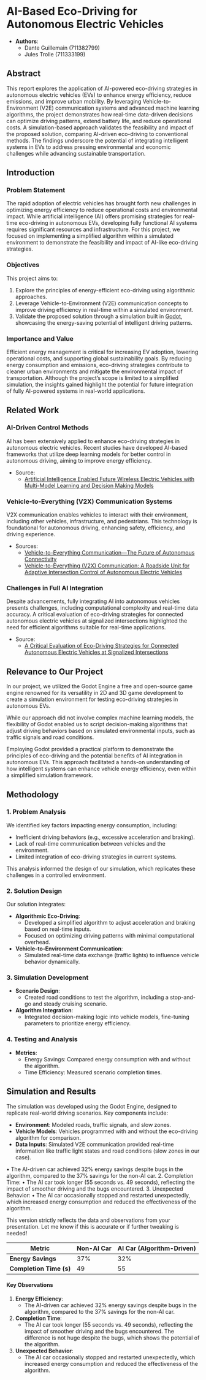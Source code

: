 # AI-Based Eco-Driving for Autonomous Electric Vehicles

- **Authors**:
  - Dante Guillemain (711382799)
  - Jules Trolle (711333199)

## Abstract

This report explores the application of AI-powered eco-driving strategies in autonomous electric vehicles (EVs) to enhance energy efficiency, reduce emissions, and improve urban mobility. By leveraging Vehicle-to-Environment (V2E) communication systems and advanced machine learning algorithms, the project demonstrates how real-time data-driven decisions can optimize driving patterns, extend battery life, and reduce operational costs. A simulation-based approach validates the feasibility and impact of the proposed solution, comparing AI-driven eco-driving to conventional methods. The findings underscore the potential of integrating intelligent systems in EVs to address pressing environmental and economic challenges while advancing sustainable transportation.

## Introduction

### Problem Statement

The rapid adoption of electric vehicles has brought forth new challenges in optimizing energy efficiency to reduce operational costs and environmental impact. While artificial intelligence (AI) offers promising strategies for real-time eco-driving in autonomous EVs, developing fully functional AI systems requires significant resources and infrastructure. For this project, we focused on implementing a simplified algorithm within a simulated environment to demonstrate the feasibility and impact of AI-like eco-driving strategies.

### Objectives

This project aims to:

1. Explore the principles of energy-efficient eco-driving using algorithmic approaches.
2. Leverage Vehicle-to-Environment (V2E) communication concepts to improve driving efficiency in real-time within a simulated environment.
3. Validate the proposed solution through a simulation built in [Godot](https://godotengine.org/), showcasing the energy-saving potential of intelligent driving patterns.

### Importance and Value

Efficient energy management is critical for increasing EV adoption, lowering operational costs, and supporting global sustainability goals. By reducing energy consumption and emissions, eco-driving strategies contribute to cleaner urban environments and mitigate the environmental impact of transportation. Although the project’s scope is limited to a simplified simulation, the insights gained highlight the potential for future integration of fully AI-powered systems in real-world applications.

## Related Work

### AI-Driven Control Methods

AI has been extensively applied to enhance eco-driving strategies in autonomous electric vehicles. Recent studies have developed AI-based frameworks that utilize deep learning models for better control in autonomous driving, aiming to improve energy efficiency.

- Source:
  - [Artificial Intelligence Enabled Future Wireless Electric Vehicles with Multi-Model Learning and Decision Making Models](https://ieeexplore.ieee.org/document/10566002)

### Vehicle-to-Everything (V2X) Communication Systems

V2X communication enables vehicles to interact with their environment, including other vehicles, infrastructure, and pedestrians. This technology is foundational for autonomous driving, enhancing safety, efficiency, and driving experience.

- Sources:
  - [Vehicle-to-Everything Communication—The Future of Autonomous Connectivity](https://www.eetasia.com/vehicle-to-everything-communication-the-future-of-autonomous-connectivity/)
  - [Vehicle-to-Everything (V2X) Communication: A Roadside Unit for Adaptive Intersection Control of Autonomous Electric Vehicles](https://arxiv.org/abs/2409.00866)

### Challenges in Full AI Integration

Despite advancements, fully integrating AI into autonomous vehicles presents challenges, including computational complexity and real-time data accuracy. A critical evaluation of eco-driving strategies for connected autonomous electric vehicles at signalized intersections highlighted the need for efficient algorithms suitable for real-time applications.

- Source:
  - [A Critical Evaluation of Eco-Driving Strategies for Connected Autonomous Electric Vehicles at Signalized Intersections](https://ieeexplore.ieee.org/document/10294498)

## Relevance to Our Project

In our project, we utilized the Godot Engine a free and open-source game engine renowned for its versatility in 2D and 3D game development to create a simulation environment for testing eco-driving strategies in autonomous EVs.

While our approach did not involve complex machine learning models, the flexibility of Godot enabled us to script decision-making algorithms that adjust driving behaviors based on simulated environmental inputs, such as traffic signals and road conditions.

Employing Godot provided a practical platform to demonstrate the principles of eco-driving and the potential benefits of AI integration in autonomous EVs. This approach facilitated a hands-on understanding of how intelligent systems can enhance vehicle energy efficiency, even within a simplified simulation framework.

## Methodology

### 1. Problem Analysis

We identified key factors impacting energy consumption, including:

- Inefficient driving behaviors (e.g., excessive acceleration and braking).
- Lack of real-time communication between vehicles and the environment.
- Limited integration of eco-driving strategies in current systems.

This analysis informed the design of our simulation, which replicates these challenges in a controlled environment.

### 2. Solution Design

Our solution integrates:

- **Algorithmic Eco-Driving**:
  - Developed a simplified algorithm to adjust acceleration and braking based on real-time inputs.
  - Focused on optimizing driving patterns with minimal computational overhead.
- **Vehicle-to-Environment Communication**:
  - Simulated real-time data exchange (traffic lights) to influence vehicle behavior dynamically.

### 3. Simulation Development

- **Scenario Design**:
  - Created road conditions to test the algorithm, including a stop-and-go and steady cruising scenario.
- **Algorithm Integration**:
  - Integrated decision-making logic into vehicle models, fine-tuning parameters to prioritize energy efficiency.

### 4. Testing and Analysis

- **Metrics**:
  - Energy Savings: Compared energy consumption with and without the algorithm.
  - Time Efficiency: Measured scenario completion times.

## Simulation and Results

The simulation was developed using the Godot Engine, designed to replicate real-world driving scenarios. Key components include:

- **Environment**: Modeled roads, traffic signals, and slow zones.
- **Vehicle Models**: Vehicles programmed with and without the eco-driving algorithm for comparison.
- **Data Inputs**: Simulated V2E communication provided real-time information like traffic light states and road conditions (slow zones in our case).

• The AI-driven car achieved 32% energy savings despite bugs in the algorithm, compared to the 37% savings for the non-AI car. 2. Completion Time:
• The AI car took longer (55 seconds vs. 49 seconds), reflecting the impact of smoother driving and the bugs encountered. 3. Unexpected Behavior:
• The AI car occasionally stopped and restarted unexpectedly, which increased energy consumption and reduced the effectiveness of the algorithm.

This version strictly reflects the data and observations from your presentation. Let me know if this is accurate or if further tweaking is needed!

| Metric                  | Non-AI Car | AI Car (Algorithm-Driven) |
| ----------------------- | ---------- | ------------------------- |
| **Energy Savings**      | 37%        | 32%                       |
| **Completion Time (s)** | 49         | 55                        |

#### Key Observations

1. **Energy Efficiency**:
   - The AI-driven car achieved 32% energy savings despite bugs in the algorithm, compared to the 37% savings for the non-AI car.
2. **Completion Time**:
   - The AI car took longer (55 seconds vs. 49 seconds), reflecting the impact of smoother driving and the bugs encountered. The difference is not huge despite the bugs, which shows the potential of the algorithm.
3. **Unexpected Behavior**:
   - The AI car occasionally stopped and restarted unexpectedly, which increased energy consumption and reduced the effectiveness of the algorithm.
